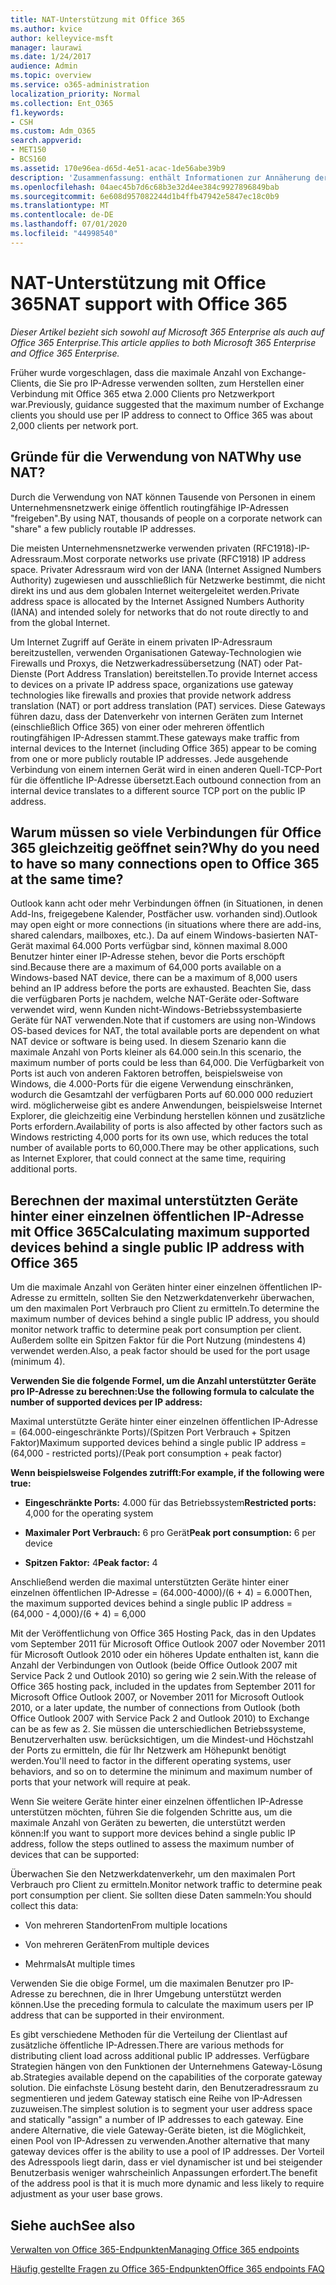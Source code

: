 ```yaml
---
title: NAT-Unterstützung mit Office 365
ms.author: kvice
author: kelleyvice-msft
manager: laurawi
ms.date: 1/24/2017
audience: Admin
ms.topic: overview
ms.service: o365-administration
localization_priority: Normal
ms.collection: Ent_O365
f1.keywords:
- CSH
ms.custom: Adm_O365
search.appverid:
- MET150
- BCS160
ms.assetid: 170e96ea-d65d-4e51-acac-1de56abe39b9
description: 'Zusammenfassung: enthält Informationen zur Annäherung der richtigen Anzahl von Clients, die Sie pro IP-Adresse in Ihrer Organisation verwenden können, indem Sie die Netzwerkadressübersetzung (Network Address Translation, NAT) verwenden.'
ms.openlocfilehash: 04aec45b7d6c68b3e32d4ee384c9927896849bab
ms.sourcegitcommit: 6e608d957082244d1b4ffb47942e5847ec18c0b9
ms.translationtype: MT
ms.contentlocale: de-DE
ms.lasthandoff: 07/01/2020
ms.locfileid: "44998540"
---
```

# <a name="nat-support-with-office-365"></a><span data-ttu-id="8c71e-103">NAT-Unterstützung mit Office 365</span><span class="sxs-lookup"><span data-stu-id="8c71e-103">NAT support with Office 365</span></span>

<span data-ttu-id="8c71e-104">*Dieser Artikel bezieht sich sowohl auf Microsoft 365 Enterprise als auch auf Office 365 Enterprise.*</span><span class="sxs-lookup"><span data-stu-id="8c71e-104">*This article applies to both Microsoft 365 Enterprise and Office 365 Enterprise.*</span></span>

<span data-ttu-id="8c71e-105">Früher wurde vorgeschlagen, dass die maximale Anzahl von Exchange-Clients, die Sie pro IP-Adresse verwenden sollten, zum Herstellen einer Verbindung mit Office 365 etwa 2.000 Clients pro Netzwerkport war.</span><span class="sxs-lookup"><span data-stu-id="8c71e-105">Previously, guidance suggested that the maximum number of Exchange clients you should use per IP address to connect to Office 365 was about 2,000 clients per network port.</span></span>
  
## <a name="why-use-nat"></a><span data-ttu-id="8c71e-106">Gründe für die Verwendung von NAT</span><span class="sxs-lookup"><span data-stu-id="8c71e-106">Why use NAT?</span></span>

<span data-ttu-id="8c71e-107">Durch die Verwendung von NAT können Tausende von Personen in einem Unternehmensnetzwerk einige öffentlich routingfähige IP-Adressen "freigeben".</span><span class="sxs-lookup"><span data-stu-id="8c71e-107">By using NAT, thousands of people on a corporate network can "share" a few publicly routable IP addresses.</span></span>
  
<span data-ttu-id="8c71e-108">Die meisten Unternehmensnetzwerke verwenden privaten (RFC1918)-IP-Adressraum.</span><span class="sxs-lookup"><span data-stu-id="8c71e-108">Most corporate networks use private (RFC1918) IP address space.</span></span> <span data-ttu-id="8c71e-109">Privater Adressraum wird von der IANA (Internet Assigned Numbers Authority) zugewiesen und ausschließlich für Netzwerke bestimmt, die nicht direkt ins und aus dem globalen Internet weitergeleitet werden.</span><span class="sxs-lookup"><span data-stu-id="8c71e-109">Private address space is allocated by the Internet Assigned Numbers Authority (IANA) and intended solely for networks that do not route directly to and from the global Internet.</span></span>
  
<span data-ttu-id="8c71e-110">Um Internet Zugriff auf Geräte in einem privaten IP-Adressraum bereitzustellen, verwenden Organisationen Gateway-Technologien wie Firewalls und Proxys, die Netzwerkadressübersetzung (NAT) oder Pat-Dienste (Port Address Translation) bereitstellen.</span><span class="sxs-lookup"><span data-stu-id="8c71e-110">To provide Internet access to devices on a private IP address space, organizations use gateway technologies like firewalls and proxies that provide network address translation (NAT) or port address translation (PAT) services.</span></span> <span data-ttu-id="8c71e-111">Diese Gateways führen dazu, dass der Datenverkehr von internen Geräten zum Internet (einschließlich Office 365) von einer oder mehreren öffentlich routingfähigen IP-Adressen stammt.</span><span class="sxs-lookup"><span data-stu-id="8c71e-111">These gateways make traffic from internal devices to the Internet (including Office 365) appear to be coming from one or more publicly routable IP addresses.</span></span> <span data-ttu-id="8c71e-112">Jede ausgehende Verbindung von einem internen Gerät wird in einen anderen Quell-TCP-Port für die öffentliche IP-Adresse übersetzt.</span><span class="sxs-lookup"><span data-stu-id="8c71e-112">Each outbound connection from an internal device translates to a different source TCP port on the public IP address.</span></span> 
  
## <a name="why-do-you-need-to-have-so-many-connections-open-to-office-365-at-the-same-time"></a><span data-ttu-id="8c71e-113">Warum müssen so viele Verbindungen für Office 365 gleichzeitig geöffnet sein?</span><span class="sxs-lookup"><span data-stu-id="8c71e-113">Why do you need to have so many connections open to Office 365 at the same time?</span></span>

<span data-ttu-id="8c71e-114">Outlook kann acht oder mehr Verbindungen öffnen (in Situationen, in denen Add-Ins, freigegebene Kalender, Postfächer usw. vorhanden sind).</span><span class="sxs-lookup"><span data-stu-id="8c71e-114">Outlook may open eight or more connections (in situations where there are add-ins, shared calendars, mailboxes, etc.).</span></span> <span data-ttu-id="8c71e-115">Da auf einem Windows-basierten NAT-Gerät maximal 64.000 Ports verfügbar sind, können maximal 8.000 Benutzer hinter einer IP-Adresse stehen, bevor die Ports erschöpft sind.</span><span class="sxs-lookup"><span data-stu-id="8c71e-115">Because there are a maximum of 64,000 ports available on a Windows-based NAT device, there can be a maximum of 8,000 users behind an IP address before the ports are exhausted.</span></span> <span data-ttu-id="8c71e-116">Beachten Sie, dass die verfügbaren Ports je nachdem, welche NAT-Geräte oder-Software verwendet wird, wenn Kunden nicht-Windows-Betriebssystembasierte Geräte für NAT verwenden.</span><span class="sxs-lookup"><span data-stu-id="8c71e-116">Note that if customers are using non-Windows OS-based devices for NAT, the total available ports are dependent on what NAT device or software is being used.</span></span> <span data-ttu-id="8c71e-117">In diesem Szenario kann die maximale Anzahl von Ports kleiner als 64.000 sein.</span><span class="sxs-lookup"><span data-stu-id="8c71e-117">In this scenario, the maximum number of ports could be less than 64,000.</span></span> <span data-ttu-id="8c71e-118">Die Verfügbarkeit von Ports ist auch von anderen Faktoren betroffen, beispielsweise von Windows, die 4.000-Ports für die eigene Verwendung einschränken, wodurch die Gesamtzahl der verfügbaren Ports auf 60.000 000 reduziert wird. möglicherweise gibt es andere Anwendungen, beispielsweise Internet Explorer, die gleichzeitig eine Verbindung herstellen können und zusätzliche Ports erfordern.</span><span class="sxs-lookup"><span data-stu-id="8c71e-118">Availability of ports is also affected by other factors such as Windows restricting 4,000 ports for its own use, which reduces the total number of available ports to 60,000.There may be other applications, such as Internet Explorer, that could connect at the same time, requiring additional ports.</span></span>
  
## <a name="calculating-maximum-supported-devices-behind-a-single-public-ip-address-with-office-365"></a><span data-ttu-id="8c71e-119">Berechnen der maximal unterstützten Geräte hinter einer einzelnen öffentlichen IP-Adresse mit Office 365</span><span class="sxs-lookup"><span data-stu-id="8c71e-119">Calculating maximum supported devices behind a single public IP address with Office 365</span></span>

<span data-ttu-id="8c71e-120">Um die maximale Anzahl von Geräten hinter einer einzelnen öffentlichen IP-Adresse zu ermitteln, sollten Sie den Netzwerkdatenverkehr überwachen, um den maximalen Port Verbrauch pro Client zu ermitteln.</span><span class="sxs-lookup"><span data-stu-id="8c71e-120">To determine the maximum number of devices behind a single public IP address, you should monitor network traffic to determine peak port consumption per client.</span></span> <span data-ttu-id="8c71e-121">Außerdem sollte ein Spitzen Faktor für die Port Nutzung (mindestens 4) verwendet werden.</span><span class="sxs-lookup"><span data-stu-id="8c71e-121">Also, a peak factor should be used for the port usage (minimum 4).</span></span> 
  
 <span data-ttu-id="8c71e-122">**Verwenden Sie die folgende Formel, um die Anzahl unterstützter Geräte pro IP-Adresse zu berechnen:**</span><span class="sxs-lookup"><span data-stu-id="8c71e-122">**Use the following formula to calculate the number of supported devices per IP address:**</span></span>
  
<span data-ttu-id="8c71e-123">Maximal unterstützte Geräte hinter einer einzelnen öffentlichen IP-Adresse = (64.000-eingeschränkte Ports)/(Spitzen Port Verbrauch + Spitzen Faktor)</span><span class="sxs-lookup"><span data-stu-id="8c71e-123">Maximum supported devices behind a single public IP address = (64,000 - restricted ports)/(Peak port consumption + peak factor)</span></span>
  
 <span data-ttu-id="8c71e-124">**Wenn beispielsweise Folgendes zutrifft:**</span><span class="sxs-lookup"><span data-stu-id="8c71e-124">**For example, if the following were true:**</span></span>
  
- <span data-ttu-id="8c71e-125">**Eingeschränkte Ports:** 4.000 für das Betriebssystem</span><span class="sxs-lookup"><span data-stu-id="8c71e-125">**Restricted ports:** 4,000 for the operating system</span></span>

- <span data-ttu-id="8c71e-126">**Maximaler Port Verbrauch:** 6 pro Gerät</span><span class="sxs-lookup"><span data-stu-id="8c71e-126">**Peak port consumption:** 6 per device</span></span>

- <span data-ttu-id="8c71e-127">**Spitzen Faktor:** 4</span><span class="sxs-lookup"><span data-stu-id="8c71e-127">**Peak factor:** 4</span></span>

<span data-ttu-id="8c71e-128">Anschließend werden die maximal unterstützten Geräte hinter einer einzelnen öffentlichen IP-Adresse = (64.000-4000)/(6 + 4) = 6.000</span><span class="sxs-lookup"><span data-stu-id="8c71e-128">Then, the maximum supported devices behind a single public IP address = (64,000 - 4,000)/(6 + 4) = 6,000</span></span>
  
<span data-ttu-id="8c71e-129">Mit der Veröffentlichung von Office 365 Hosting Pack, das in den Updates vom September 2011 für Microsoft Office Outlook 2007 oder November 2011 für Microsoft Outlook 2010 oder ein höheres Update enthalten ist, kann die Anzahl der Verbindungen von Outlook (beide Office Outlook 2007 mit Service Pack 2 und Outlook 2010) so gering wie 2 sein.</span><span class="sxs-lookup"><span data-stu-id="8c71e-129">With the release of Office 365 hosting pack, included in the updates from September 2011 for Microsoft Office Outlook 2007, or November 2011 for Microsoft Outlook 2010, or a later update, the number of connections from Outlook (both Office Outlook 2007 with Service Pack 2 and Outlook 2010) to Exchange can be as few as 2.</span></span> <span data-ttu-id="8c71e-130">Sie müssen die unterschiedlichen Betriebssysteme, Benutzerverhalten usw. berücksichtigen, um die Mindest-und Höchstzahl der Ports zu ermitteln, die für Ihr Netzwerk am Höhepunkt benötigt werden.</span><span class="sxs-lookup"><span data-stu-id="8c71e-130">You'll need to factor in the different operating systems, user behaviors, and so on to determine the minimum and maximum number of ports that your network will require at peak.</span></span>
  
<span data-ttu-id="8c71e-131">Wenn Sie weitere Geräte hinter einer einzelnen öffentlichen IP-Adresse unterstützen möchten, führen Sie die folgenden Schritte aus, um die maximale Anzahl von Geräten zu bewerten, die unterstützt werden können:</span><span class="sxs-lookup"><span data-stu-id="8c71e-131">If you want to support more devices behind a single public IP address, follow the steps outlined to assess the maximum number of devices that can be supported:</span></span>
  
<span data-ttu-id="8c71e-132">Überwachen Sie den Netzwerkdatenverkehr, um den maximalen Port Verbrauch pro Client zu ermitteln.</span><span class="sxs-lookup"><span data-stu-id="8c71e-132">Monitor network traffic to determine peak port consumption per client.</span></span> <span data-ttu-id="8c71e-133">Sie sollten diese Daten sammeln:</span><span class="sxs-lookup"><span data-stu-id="8c71e-133">You should collect this data:</span></span>
  
- <span data-ttu-id="8c71e-134">Von mehreren Standorten</span><span class="sxs-lookup"><span data-stu-id="8c71e-134">From multiple locations</span></span>
    
- <span data-ttu-id="8c71e-135">Von mehreren Geräten</span><span class="sxs-lookup"><span data-stu-id="8c71e-135">From multiple devices</span></span>
    
- <span data-ttu-id="8c71e-136">Mehrmals</span><span class="sxs-lookup"><span data-stu-id="8c71e-136">At multiple times</span></span>
    
<span data-ttu-id="8c71e-137">Verwenden Sie die obige Formel, um die maximalen Benutzer pro IP-Adresse zu berechnen, die in Ihrer Umgebung unterstützt werden können.</span><span class="sxs-lookup"><span data-stu-id="8c71e-137">Use the preceding formula to calculate the maximum users per IP address that can be supported in their environment.</span></span>
  
<span data-ttu-id="8c71e-138">Es gibt verschiedene Methoden für die Verteilung der Clientlast auf zusätzliche öffentliche IP-Adressen.</span><span class="sxs-lookup"><span data-stu-id="8c71e-138">There are various methods for distributing client load across additional public IP addresses.</span></span> <span data-ttu-id="8c71e-139">Verfügbare Strategien hängen von den Funktionen der Unternehmens Gateway-Lösung ab.</span><span class="sxs-lookup"><span data-stu-id="8c71e-139">Strategies available depend on the capabilities of the corporate gateway solution.</span></span> <span data-ttu-id="8c71e-140">Die einfachste Lösung besteht darin, den Benutzeradressraum zu segmentieren und jedem Gateway statisch eine Reihe von IP-Adressen zuzuweisen.</span><span class="sxs-lookup"><span data-stu-id="8c71e-140">The simplest solution is to segment your user address space and statically "assign" a number of IP addresses to each gateway.</span></span> <span data-ttu-id="8c71e-141">Eine andere Alternative, die viele Gateway-Geräte bieten, ist die Möglichkeit, einen Pool von IP-Adressen zu verwenden.</span><span class="sxs-lookup"><span data-stu-id="8c71e-141">Another alternative that many gateway devices offer is the ability to use a pool of IP addresses.</span></span> <span data-ttu-id="8c71e-142">Der Vorteil des Adresspools liegt darin, dass er viel dynamischer ist und bei steigender Benutzerbasis weniger wahrscheinlich Anpassungen erfordert.</span><span class="sxs-lookup"><span data-stu-id="8c71e-142">The benefit of the address pool is that it is much more dynamic and less likely to require adjustment as your user base grows.</span></span>
  
## <a name="see-also"></a><span data-ttu-id="8c71e-143">Siehe auch</span><span class="sxs-lookup"><span data-stu-id="8c71e-143">See also</span></span>

[<span data-ttu-id="8c71e-144">Verwalten von Office 365-Endpunkten</span><span class="sxs-lookup"><span data-stu-id="8c71e-144">Managing Office 365 endpoints</span></span>](https://support.office.com/article/99cab9d4-ef59-4207-9f2b-3728eb46bf9a)
  
[<span data-ttu-id="8c71e-145">Häufig gestellte Fragen zu Office 365-Endpunkten</span><span class="sxs-lookup"><span data-stu-id="8c71e-145">Office 365 endpoints FAQ</span></span>](https://support.office.com/article/d4088321-1c89-4b96-9c99-54c75cae2e6d)
